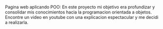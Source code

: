 Pagina web aplicando POO:
En este proyecto mi objetivo era profundizar y consolidar mis conocimientos hacia la programacion orientada a objetos. 
Encontre un video en youtube con una explicacion espectacular y me decidi a realizarla.
